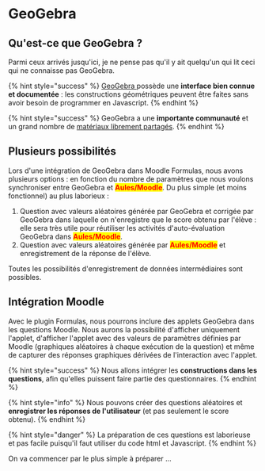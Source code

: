 # GeoGebra

## Qu'est-ce que GeoGebra ?

Parmi ceux arrivés jusqu'ici, je ne pense pas qu'il y ait quelqu'un qui lit ceci qui ne connaisse pas GeoGebra.

{% hint style="success" %}
[GeoGebra ](https://www.geogebra.org)possède une **interface bien connue** **et documentée** : les constructions géométriques peuvent être faites sans avoir besoin de programmer en Javascript.
{% endhint %}

{% hint style="success" %}
GeoGebra a une **importante communauté** et un grand nombre de [matériaux librement partagés](https://www.geogebra.org/materials).
{% endhint %}

## Plusieurs possibilités

Lors d'une intégration de GeoGebra dans Moodle Formulas, nous avons plusieurs options : en fonction du nombre de paramètres que nous voulons synchroniser entre GeoGebra et <mark style="color:red;">**Aules/Moodle**</mark>. Du plus simple (et moins fonctionnel) au plus laborieux :

1. Question avec valeurs aléatoires générée par GeoGebra et corrigée par GeoGebra dans laquelle on n'enregistre que le score obtenu par l'élève : elle sera très utile pour réutiliser les activités d'auto-évaluation GeoGebra dans <mark style="color:red;">**Aules/Moodle**</mark>.
2. Question avec valeurs aléatoires générée par <mark style="color:red;">**Aules/Moodle**</mark> et enregistrement de la réponse de l'élève.

Toutes les possibilités d'enregistrement de données intermédiaires sont possibles.

## Intégration Moodle

Avec le plugin Formulas, nous pourrons inclure des applets GeoGebra dans les questions Moodle. Nous aurons la possibilité d'afficher uniquement l'applet, d'afficher l'applet avec des valeurs de paramètres définies par Moodle (graphiques aléatoires à chaque exécution de la question) et même de capturer des réponses graphiques dérivées de l'interaction avec l'applet.

{% hint style="success" %}
Nous allons intégrer les **constructions dans les questions**, afin qu'elles puissent faire partie des questionnaires.
{% endhint %}

{% hint style="info" %}
Nous pouvons créer des questions aléatoires et **enregistrer les réponses de l'utilisateur** (et pas seulement le score obtenu).
{% endhint %}

{% hint style="danger" %}
La préparation de ces questions est laborieuse et pas facile puisqu'il faut utiliser du code html et Javascript.
{% endhint %}

On va commencer par le plus simple à préparer ...
